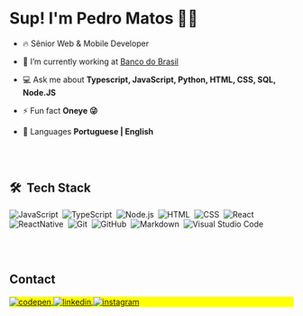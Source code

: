 <h1 align="left">Sup! I'm Pedro Matos 🙋‍♂️</h1>

- 🔥 Sênior Web & Mobile Developer

- 💼 I’m currently working at [Banco do Brasil](https://www.linkedin.com/company/bancodobrasil)

- 💻 Ask me about **Typescript, JavaScript, Python, HTML, CSS, SQL, Node.JS**

- ⚡ Fun fact **Oneye 😜**

- 💬 Languages **Portuguese | English**

<br><br>

## 🛠 &nbsp;Tech Stack

![JavaScript](https://img.shields.io/badge/-JavaScript-05122A?style=flat&logo=javascript)&nbsp;
![TypeScript](https://img.shields.io/badge/-Typescript-05122A?style=flat&logo=typescript)&nbsp;
![Node.js](https://img.shields.io/badge/-Node.js-05122A?style=flat&logo=node.js)&nbsp;
![HTML](https://img.shields.io/badge/-HTML-05122A?style=flat&logo=HTML5)&nbsp;
![CSS](https://img.shields.io/badge/-CSS-05122A?style=flat&logo=CSS3&logoColor=1572B6)&nbsp;
![React](https://img.shields.io/badge/-React-05122A?style=flat&logo=react)&nbsp;
![ReactNative](https://img.shields.io/badge/-ReactNative-05122A?style=flat&logo=react)&nbsp;
![Git](https://img.shields.io/badge/-Git-05122A?style=flat&logo=git)&nbsp;
![GitHub](https://img.shields.io/badge/-GitHub-05122A?style=flat&logo=github)&nbsp;
![Markdown](https://img.shields.io/badge/-Markdown-05122A?style=flat&logo=markdown)&nbsp;
![Visual Studio Code](https://img.shields.io/badge/-Visual%20Studio%20Code-05122A?style=flat&logo=visual-studio-code&logoColor=007ACC)&nbsp;

<br><br>

## Contact

<p align="left" style="background:yellow">
<a href="https://codepen.io/PedroMunizdeMatos" target="_blank">
  <img align="center" src="https://img.shields.io/badge/-pedromuniz-05122A?style=flat&logo=codepen" alt="codepen"/>
</a>
<a href="https://linkedin.com/in/phmuniz31" target="_blank">
  <img align="center" src="https://img.shields.io/badge/-phmuniz-05122A?style=flat&logo=linkedin" alt="linkedin"/>
</a>
<a href="https://instagram.com/phmuniz" target="_blank">
 <img align="center" src="https://img.shields.io/badge/-phmuniz-05122A?style=flat&logo=instagram" alt="instagram"/>
</a>
</p>

<!---
I'm a Software Engineer passionate about technology and programming. To those who know me, I usually say that "those who do what they like, live on vacation". That's why I'm constantly looking to learn something new that will help me become an even better developer.

I currently work as a Fullstack Developer with technologies such as: React, ReactNative, Typescript, Node, Java, Python, SQL, Git, and the list goes on...

I'm always looking to improve myself and learn.
Feel free to send me a message and ask more about me or my work!
--->

<!---
PedroMunizdeMatos/PedroMunizdeMatos is a ✨ special ✨ repository because its `README.md` (this file) appears on your GitHub profile.
You can click the Preview link to take a look at your changes.
--->

